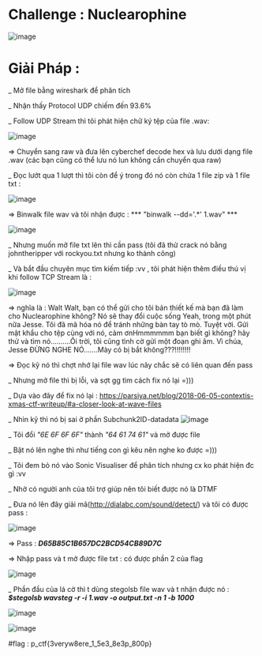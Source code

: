 # Challenge : Nuclearophine 
 
![image](https://user-images.githubusercontent.com/94669750/223690040-58017ca8-f608-4bd6-9179-046eff9cc338.png)

# Giải Pháp :

_ Mở file bằng wireshark để phân tích 

_ Nhận thấy Protocol UDP chiếm đến 93.6% 

_ Follow UDP Stream thì tôi phát hiện chữ ký tệp của file .wav: 

![image](https://user-images.githubusercontent.com/94669750/223691326-5351d0c8-a458-417b-9e76-3513161903ba.png)

=> Chuyển sang raw và đưa lên cyberchef decode hex và lưu dưới dạng file .wav (các bạn cũng có thể lưu nó lun không cần chuyển qua raw)

_ Đọc lướt qua 1 lượt thì tôi còn để ý trong đó nó còn chứa 1 file zip và 1 file txt : 

![image](https://user-images.githubusercontent.com/94669750/223692499-bfae6e78-9587-406b-b947-607f1a70292d.png)

=> Binwalk file wav và tôi nhận được : *** "binwalk --dd='.*' 1.wav" ***

![image](https://user-images.githubusercontent.com/94669750/223693425-b4b28e29-6406-4e77-b021-5b2528082f82.png)

_ Nhưng muốn mở file txt lên thì cần pass (tôi đã thử crack nó bằng johntheripper với rockyou.txt nhưng ko thành công)

_ Và bắt đầu chuyên mục tìm kiếm tiếp :vv , tôi phát hiện thêm điều thú vị khi follow TCP Stream là :

![image](https://user-images.githubusercontent.com/94669750/223692863-753ea8f9-a8c2-41f7-948f-a3b96001b9dd.png)

=> nghĩa là : Walt Walt, bạn có thể gửi cho tôi bản thiết kế mà bạn đã làm cho Nuclearophine không? Nó sẽ thay đổi cuộc sống Yeah, trong một phút nữa Jesse. Tôi đã mã hóa nó để tránh những bàn tay tò mò. Tuyệt vời. Gửi mật khẩu cho tệp cùng với nó, cảm ơnHmmmmmm bạn biết gì không? hãy thử và tìm nó..........Ôi trời, tôi cũng tình cờ gửi một đoạn ghi âm. Vì chúa, Jesse ĐỪNG NGHE NÓ.......Mày có bị bắt không???!!!!!!!!

=> Đọc kỹ nó thì chợt nhớ lại file wav lúc nãy chắc sẽ có liên quan đến pass 

_ Nhưng mở file thì bị lỗi, và sợt gg tìm cách fix nó lại =)))

_ Dựa vào đây để fix nó lại : https://parsiya.net/blog/2018-06-05-contextis-xmas-ctf-writeup/#a-closer-look-at-wave-files

_ Nhìn kỹ thì nó bị sai ở phần Subchunk2ID-datadata
![image](https://user-images.githubusercontent.com/94669750/223696385-6e09538e-ab71-4172-b40c-3223228f315b.png)

_ Tôi đổi *"6E 6F 6F 6F"* thành *"64 61 74 61"* và mở được file 

_ Bật nó lên nghe thì như tiếng con gì kêu nên nghe ko được =)))

_ Tôi đem bỏ nó vào Sonic Visualiser để phân tích nhưng cx ko phát hiện đc gì :vv

_ Nhờ có người anh của tôi trợ giúp nên tôi biết được nó là DTMF

_ Đưa nó lên đây giải mã(http://dialabc.com/sound/detect/) và tôi có được pass :

![image](https://user-images.githubusercontent.com/94669750/223698067-65ac6820-182d-4c61-a1a9-66fa1a6e87c8.png)


=> Pass : ***D65B85C1B657DC2BCD54CB89D7C***

=> Nhập pass và t mở được file txt : có được phần 2 của flag 

![image](https://user-images.githubusercontent.com/94669750/223700105-f7600b1c-168f-489c-bae5-19cffe764402.png)

_ Phần đầu của lá cờ thì t dùng stegolsb file wav và t nhận được nó : ***$stegolsb wavsteg -r -i 1.wav -o output.txt -n 1 -b 1000***

![image](https://user-images.githubusercontent.com/94669750/223699124-0abb5090-0f24-487c-946f-0618cd006972.png)

![image](https://user-images.githubusercontent.com/94669750/223699739-5cca397b-36b5-4127-a2a1-dc5793b6447a.png)

#flag : p_ctf{3veryw8ere_1_5e3_8e3p_800p}